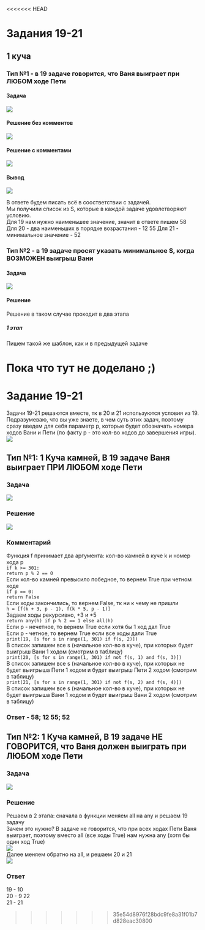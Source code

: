 <<<<<<< HEAD
# Задания 19-21

## 1 куча
### Тип №1 - в 19 задаче говорится, что Ваня выиграет при ЛЮБОМ ходе Пети
#### Задача
![](./source/19_1.png)
#### Решение без комментов
![](./source/19_1_resh_bk.png)
#### Решение c комментами
![](./source/19_1_resh.png)
#### Вывод
![](./source/19_1_otv.png)

В ответе будем писать всё в соостветствии с задачей.  
Мы получили список из S, которые в каждой задаче удовлетворяют условию.  
Для 19 нам нужно наименьшее значение, значит в ответе пишем 58  
Для 20 - два наименьших в порядке возрастания - 12 55
Для 21 - минимальное значение - 52


### Тип №2 - в 19 задаче просят указать минимальное S, когда ВОЗМОЖЕН выигрыш Вани
#### Задача
![](./source/19_2.png)
#### Решение

Решение в таком случае проходит в два этапа  
##### 1 этап
Пишем такой же шаблон, как и в предыдущей задаче

Пока что тут не доделано ;)
=======
# Задание 19-21

Задачи 19-21 решаются вместе, тк в 20 и 21 используются условия из 19.  
Подразумеваю, что вы уже знаете, в чем суть этих задач, поэтому сразу введем для себя параметр p, которые будет обозначать номера ходов Вани и Пети (по факту p - это кол-во ходов до завершения игры).  
![](./source/tab.png)

## Тип №1: 1 Куча камней, В 19 задаче Ваня выиграет ПРИ ЛЮБОМ ходе Пети
### Задача
![](./source/19-21_1z.png)
### Решение
![](./source/19-21_1r.png)
### Комментарий
Функция f принимает два аргумента: кол-во камней в куче k и номер хода p  
`if k >= 301:`  
`return p % 2 == 0`  
Если кол-во камней превысило победное, то вернем True при четном ходе  
`if p == 0:`  
`return False`  
Если ходы закончились, то вернем False, тк ни к чему не пришли  
`h = [f(k + 3, p - 1), f(k * 5, p - 1)]`  
Задаем ходы рекурсивно, +3 и *5  
`return any(h) if p % 2 == 1 else all(h)`  
Если p - нечетное, то вернем True если хотя бы 1 ход дал True  
Если p - четное, то вернем True если все ходы дали True  
`print(19, [s for s in range(1, 301) if f(s, 2)])`  
В список запишем все s (начальное кол-во в куче), при которых будет выигрыш Вани 1 ходом (смотрим в таблицу)  
`print(20, [s for s in range(1, 301) if not f(s, 1) and f(s, 3)])`  
В список запишем все s (начальное кол-во в куче), при которых не будет выигрыша Пети 1 ходом и будет выигрыш Пети 2 ходом (смотрим в таблицу)  
`print(21, [s for s in range(1, 301) if not f(s, 2) and f(s, 4)])`  
В список запишем все s (начальное кол-во в куче), при которых не будет выигрыша Вани 1 ходом и будет выигрыш Вани 2 ходом (смотрим в таблицу)  
### Ответ - 58; 12 55; 52
## Тип №2: 1 Куча камней, В 19 задаче НЕ ГОВОРИТСЯ, что Ваня должен выиграть при ЛЮБОМ ходе Пети
### Задача
![](./source/19-21_2z.png)
### Решение
Решаем в 2 этапа: сначала в функции меняем all на any и решаем 19 задачу  
Зачем это нужно? В задаче не говорится, что при всех ходах Пети Ваня выиграет, поэтому вместо all (все ходы True) нам нужна any (хотя бы один ход True)  
![](./source/19-21_2r1.png)  
Далее меняем обратно на all, и решаем 20 и 21  
![](./source/19-21_2r2.png)
### Ответ
19 - 10  
20 - 9 22  
21 - 21  
>>>>>>> 35e54d8976f28bdc9fe8a31f01b7d828eac30800
